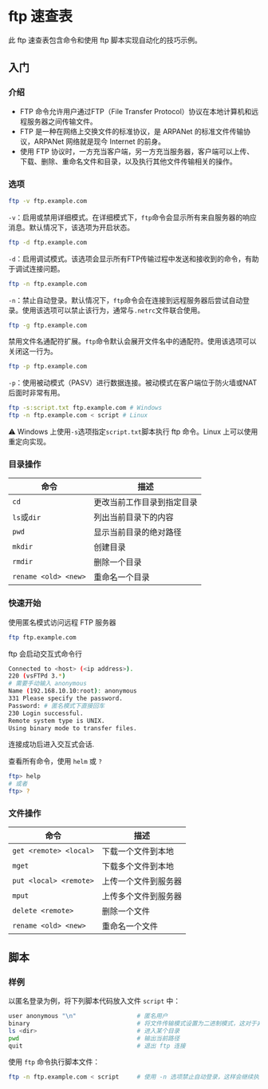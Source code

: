 ftp 速查表
===

此 ftp 速查表包含命令和使用 ftp 脚本实现自动化的技巧示例。

入门
----

### 介绍

<!--rehype:wrap-class=col-span-2-->

- FTP 命令允许用户通过FTP（File Transfer Protocol）协议在本地计算机和远程服务器之间传输文件。
- FTP 是一种在网络上交换文件的标准协议，是 ARPANet 的标准文件传输协议，ARPANet 网络就是现今 Internet 的前身。
- 使用 FTP 协议时，一方充当客户端，另一方充当服务器，客户端可以上传、下载、删除、重命名文件和目录，以及执行其他文件传输相关的操作。

### 选项
<!--rehype:wrap-class=row-span-3-->

```bash
ftp -v ftp.example.com
```

`-v`：启用或禁用详细模式。在详细模式下，`ftp`命令会显示所有来自服务器的响应消息。默认情况下，该选项为开启状态。

```bash
ftp -d ftp.example.com
```

`-d`：启用调试模式。该选项会显示所有FTP传输过程中发送和接收到的命令，有助于调试连接问题。

```bash
ftp -n ftp.example.com
```

`-n`：禁止自动登录。默认情况下，`ftp`命令会在连接到远程服务器后尝试自动登录。使用该选项可以禁止该行为，通常与`.netrc`文件联合使用。

```bash
ftp -g ftp.example.com
```

禁用文件名通配符扩展。`ftp`命令默认会展开文件名中的通配符。使用该选项可以关闭这一行为。

```bash
ftp -p ftp.example.com
```

`-p`：使用被动模式（PASV）进行数据连接。被动模式在客户端位于防火墙或NAT后面时非常有用。

```bash
ftp -s:script.txt ftp.example.com # Windows
ftp -n ftp.example.com < script # Linux
```

:warning: Windows 上使用`-s`选项指定`script.txt`脚本执行 ftp 命令。Linux 上可以使用重定向实现。

### 目录操作

| 命令                 | 描述                       |
| -------------------- | -------------------------- |
| `cd`                 | 更改当前工作目录到指定目录 |
| `ls`或`dir`          | 列出当前目录下的内容       |
| `pwd`                | 显示当前目录的绝对路径     |
| `mkdir`              | 创建目录                   |
| `rmdir`              | 删除一个目录               |
| `rename <old> <new>` | 重命名一个目录             |

### 快速开始

<!--rehype:wrap-class=row-span-2-->

使用匿名模式访问远程 FTP 服务器

```bash
ftp ftp.example.com
```

ftp 会启动交互式命令行

```bash
Connected to <host> (<ip address>).
220 (vsFTPd 3.*)
# 需要手动输入 anonymous
Name (192.168.10.10:root): anonymous
331 Please specify the password.
Password: # 匿名模式下直接回车
230 Login successful.
Remote system type is UNIX.
Using binary mode to transfer files.
```

连接成功后进入交互式会话.

查看所有命令，使用 `helm` 或 `?`

```bash
ftp> help
# 或者
ftp> ?
```

### 文件操作

| 命令                   | 描述                 |
| ---------------------- | -------------------- |
| `get <remote> <local>` | 下载一个文件到本地   |
| `mget`                 | 下载多个文件到本地   |
| `put <local> <remote>` | 上传一个文件到服务器 |
| `mput`                 | 上传多个文件到服务器 |
| `delete <remote>`      | 删除一个文件         |
| `rename <old> <new>`   | 重命名一个文件       |

脚本
----

### 样例

<!--rehype:wrap-class=col-span-3-->

以匿名登录为例，将下列脚本代码放入文件 `script` 中：

```bash
user anonymous "\n"                 # 匿名用户
binary                              # 将文件传输模式设置为二进制模式，这对于非文本文件（如图片、压缩文件等）来说是必要的，以确保文件在传输过程中不会被更改。
ls <dir>                            # 进入某个目录
pwd                                 # 输出当前路径
quit                                # 退出 ftp 连接
```

使用 `ftp` 命令执行脚本文件：

```bash
ftp -n ftp.example.com < script     # 使用 -n 选项禁止自动登录，这样会继续执行 user 指令，而不是启动交互式命令行。
```
